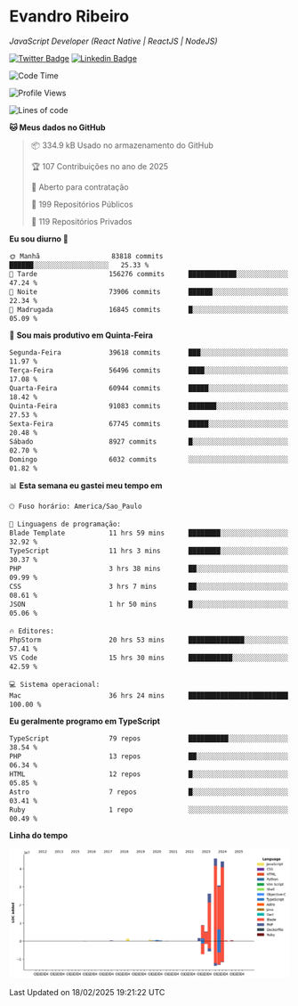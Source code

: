# Evandro **Ribeiro**

*JavaScript Developer (React Native | ReactJS | NodeJS)*

[![Twitter Badge](https://img.shields.io/badge/-@ribeiroevandro-201B2D?style=flat-square&labelColor=201B2D&logo=twitter&logoColor=white&link=https://twitter.com/ribeiroevandro)](https://twitter.com/ribeiroevandro) 
[![Linkedin Badge](https://img.shields.io/badge/-Evandro%20Ribeiro-201B2D?style=flat-square&logo=Linkedin&logoColor=white&link=https://www.linkedin.com/in/ribeiroevandro)](https://www.linkedin.com/in/ribeiroevandro) 


<!--START_SECTION:waka-->
![Code Time](http://img.shields.io/badge/Code%20Time-4%2C310%20hrs%2030%20mins-blue)

![Profile Views](http://img.shields.io/badge/Visualizac%C3%B5es%20do%20perfil-1-blue)

![Lines of code](https://img.shields.io/badge/Desde%20o%20Hello%20World%20eu%20escrevi-165.7%20million%20linhas%20de%20c%C3%B3digo-blue)

**🐱 Meus dados no GitHub** 

> 📦 334.9 kB Usado no armazenamento do GitHub 
 > 
> 🏆 107 Contribuições no ano de 2025
 > 
> 💼 Aberto para contratação
 > 
> 📜 199 Repositórios Públicos 
 > 
> 🔑 119 Repositórios Privados 
 > 
**Eu sou diurno 🐤** 

```text
🌞 Manhã                  83818 commits       ██████░░░░░░░░░░░░░░░░░░░   25.33 % 
🌆 Tarde                  156276 commits      ████████████░░░░░░░░░░░░░   47.24 % 
🌃 Noite                  73906 commits       ██████░░░░░░░░░░░░░░░░░░░   22.34 % 
🌙 Madrugada              16845 commits       █░░░░░░░░░░░░░░░░░░░░░░░░   05.09 % 
```
📅 **Sou mais produtivo em Quinta-Feira** 

```text
Segunda-Feira            39618 commits       ███░░░░░░░░░░░░░░░░░░░░░░   11.97 % 
Terça-Feira              56496 commits       ████░░░░░░░░░░░░░░░░░░░░░   17.08 % 
Quarta-Feira             60944 commits       █████░░░░░░░░░░░░░░░░░░░░   18.42 % 
Quinta-Feira             91083 commits       ███████░░░░░░░░░░░░░░░░░░   27.53 % 
Sexta-Feira              67745 commits       █████░░░░░░░░░░░░░░░░░░░░   20.48 % 
Sábado                   8927 commits        █░░░░░░░░░░░░░░░░░░░░░░░░   02.70 % 
Domingo                  6032 commits        ░░░░░░░░░░░░░░░░░░░░░░░░░   01.82 % 
```


📊 **Esta semana eu gastei meu tempo em** 

```text
🕑︎ Fuso horário: America/Sao_Paulo

💬 Linguagens de programação: 
Blade Template           11 hrs 59 mins      ████████░░░░░░░░░░░░░░░░░   32.92 % 
TypeScript               11 hrs 3 mins       ████████░░░░░░░░░░░░░░░░░   30.37 % 
PHP                      3 hrs 38 mins       ██░░░░░░░░░░░░░░░░░░░░░░░   09.99 % 
CSS                      3 hrs 7 mins        ██░░░░░░░░░░░░░░░░░░░░░░░   08.61 % 
JSON                     1 hr 50 mins        █░░░░░░░░░░░░░░░░░░░░░░░░   05.06 % 

🔥 Editores: 
PhpStorm                 20 hrs 53 mins      ██████████████░░░░░░░░░░░   57.41 % 
VS Code                  15 hrs 30 mins      ███████████░░░░░░░░░░░░░░   42.59 % 

💻 Sistema operacional: 
Mac                      36 hrs 24 mins      █████████████████████████   100.00 % 
```

**Eu geralmente programo em TypeScript** 

```text
TypeScript               79 repos            ██████████░░░░░░░░░░░░░░░   38.54 % 
PHP                      13 repos            ██░░░░░░░░░░░░░░░░░░░░░░░   06.34 % 
HTML                     12 repos            █░░░░░░░░░░░░░░░░░░░░░░░░   05.85 % 
Astro                    7 repos             █░░░░░░░░░░░░░░░░░░░░░░░░   03.41 % 
Ruby                     1 repo              ░░░░░░░░░░░░░░░░░░░░░░░░░   00.49 % 
```



**Linha do tempo**

![Lines of Code chart](https://raw.githubusercontent.com/ribeiroevandro/ribeiroevandro/main/assets/bar_graph.png)


 Last Updated on 18/02/2025 19:21:22 UTC
<!--END_SECTION:waka-->
